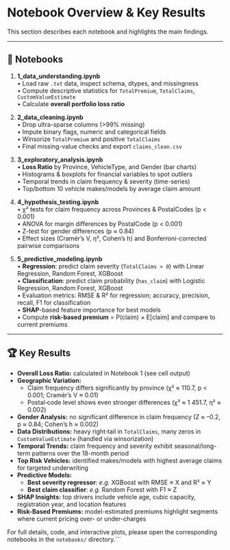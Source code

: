 # Notebook Overview & Key Results

This section describes each notebook and highlights the main findings.

---

## 📒 Notebooks

1. **1_data_understanding.ipynb**  
   • Load raw `.txt` data, inspect schema, dtypes, and missingness  
   • Compute descriptive statistics for `TotalPremium`, `TotalClaims`, `CustomValueEstimate`  
   • Calculate **overall portfolio loss ratio**

2. **2_data_cleaning.ipynb**  
   • Drop ultra-sparse columns (>99% missing)  
   • Impute binary flags, numeric and categorical fields  
   • Winsorize `TotalPremium` and positive `TotalClaims`  
   • Final missing-value checks and export `claims_clean.csv`

3. **3_exploratory_analysis.ipynb**  
   • **Loss Ratio** by Province, VehicleType, and Gender (bar charts)  
   • Histograms & boxplots for financial variables to spot outliers  
   • Temporal trends in claim frequency & severity (time-series)  
   • Top/bottom 10 vehicle makes/models by average claim amount

4. **4_hypothesis_testing.ipynb**  
   • χ² tests for claim frequency across Provinces & PostalCodes (p < 0.001)  
   • ANOVA for margin differences by PostalCode (p < 0.001)  
   • Z-test for gender differences (p ≈ 0.84)  
   • Effect sizes (Cramér’s V, η², Cohen’s h) and Bonferroni-corrected pairwise comparisons

5. **5_predictive_modeling.ipynb**  
   • **Regression**: predict claim severity (`TotalClaims > 0`) with Linear Regression, Random Forest, XGBoost  
   • **Classification**: predict claim probability (`has_claim`) with Logistic Regression, Random Forest, XGBoost  
   • Evaluation metrics: RMSE & R² for regression; accuracy, precision, recall, F1 for classification  
   • **SHAP**-based feature importance for best models  
   • Compute **risk-based premium** = P(claim) × E[claim] and compare to current premiums

---

## 🏆 Key Results

- **Overall Loss Ratio:** calculated in Notebook 1 (see cell output)
- **Geographic Variation:**
  - Claim frequency differs significantly by province (χ² ≈ 110.7, p < 0.001; Cramér’s V ≈ 0.01)
  - Postal‐code level shows even stronger differences (χ² ≈ 1 451.7, η² ≈ 0.002)
- **Gender Analysis:** no significant difference in claim frequency (Z ≈ –0.2, p ≈ 0.84; Cohen’s h ≈ 0.002)
- **Data Distributions:** heavy right‐tail in `TotalClaims`, many zeros in `CustomValueEstimate` (handled via winsorization)
- **Temporal Trends:** claim frequency and severity exhibit seasonal/long-term patterns over the 18-month period
- **Top Risk Vehicles:** identified makes/models with highest average claims for targeted underwriting
- **Predictive Models:**
  - **Best severity regressor**: _e.g._ XGBoost with RMSE ≈ X and R² ≈ Y
  - **Best claim classifier**: _e.g._ Random Forest with F1 ≈ Z
- **SHAP Insights:** top drivers include vehicle age, cubic capacity, registration year, and location features
- **Risk-Based Premiums:** model-estimated premiums highlight segments where current pricing over- or under-charges

For full details, code, and interactive plots, please open the corresponding notebooks in the `notebooks/` directory.```